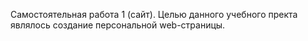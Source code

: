 Самостоятельная работа 1 (сайт). 
Целью данного учебного пректа являлось создание персональной web-страницы. 
